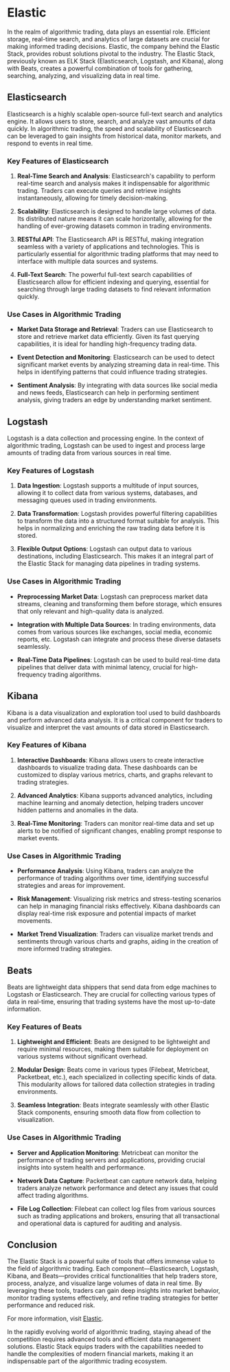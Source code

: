 # Elastic

In the realm of algorithmic trading, data plays an essential role. Efficient storage, real-time search, and analytics of large datasets are crucial for making informed trading decisions. Elastic, the company behind the Elastic Stack, provides robust solutions pivotal to the industry. The Elastic Stack, previously known as ELK Stack (Elasticsearch, Logstash, and Kibana), along with Beats, creates a powerful combination of tools for gathering, searching, analyzing, and visualizing data in real time.

## Elasticsearch

Elasticsearch is a highly scalable open-source full-text search and analytics engine. It allows users to store, search, and analyze vast amounts of data quickly. In algorithmic trading, the speed and scalability of Elasticsearch can be leveraged to gain insights from historical data, monitor markets, and respond to events in real time.

### Key Features of Elasticsearch

1. **Real-Time Search and Analysis**: Elasticsearch's capability to perform real-time search and analysis makes it indispensable for algorithmic trading. Traders can execute queries and retrieve insights instantaneously, allowing for timely decision-making.

2. **Scalability**: Elasticsearch is designed to handle large volumes of data. Its distributed nature means it can scale horizontally, allowing for the handling of ever-growing datasets common in trading environments.

3. **RESTful API**: The Elasticsearch API is RESTful, making integration seamless with a variety of applications and technologies. This is particularly essential for algorithmic trading platforms that may need to interface with multiple data sources and systems.

4. **Full-Text Search**: The powerful full-text search capabilities of Elasticsearch allow for efficient indexing and querying, essential for searching through large trading datasets to find relevant information quickly.

### Use Cases in Algorithmic Trading

- **Market Data Storage and Retrieval**: Traders can use Elasticsearch to store and retrieve market data efficiently. Given its fast querying capabilities, it is ideal for handling high-frequency trading data.

- **Event Detection and Monitoring**: Elasticsearch can be used to detect significant market events by analyzing streaming data in real-time. This helps in identifying patterns that could influence trading strategies.

- **Sentiment Analysis**: By integrating with data sources like social media and news feeds, Elasticsearch can help in performing sentiment analysis, giving traders an edge by understanding market sentiment.

## Logstash

Logstash is a data collection and processing engine. In the context of algorithmic trading, Logstash can be used to ingest and process large amounts of trading data from various sources in real time.

### Key Features of Logstash

1. **Data Ingestion**: Logstash supports a multitude of input sources, allowing it to collect data from various systems, databases, and messaging queues used in trading environments.

2. **Data Transformation**: Logstash provides powerful filtering capabilities to transform the data into a structured format suitable for analysis. This helps in normalizing and enriching the raw trading data before it is stored.

3. **Flexible Output Options**: Logstash can output data to various destinations, including Elasticsearch. This makes it an integral part of the Elastic Stack for managing data pipelines in trading systems.

### Use Cases in Algorithmic Trading

- **Preprocessing Market Data**: Logstash can preprocess market data streams, cleaning and transforming them before storage, which ensures that only relevant and high-quality data is analyzed.

- **Integration with Multiple Data Sources**: In trading environments, data comes from various sources like exchanges, social media, economic reports, etc. Logstash can integrate and process these diverse datasets seamlessly.

- **Real-Time Data Pipelines**: Logstash can be used to build real-time data pipelines that deliver data with minimal latency, crucial for high-frequency trading algorithms.

## Kibana

Kibana is a data visualization and exploration tool used to build dashboards and perform advanced data analysis. It is a critical component for traders to visualize and interpret the vast amounts of data stored in Elasticsearch.

### Key Features of Kibana

1. **Interactive Dashboards**: Kibana allows users to create interactive dashboards to visualize trading data. These dashboards can be customized to display various metrics, charts, and graphs relevant to trading strategies.

2. **Advanced Analytics**: Kibana supports advanced analytics, including machine learning and anomaly detection, helping traders uncover hidden patterns and anomalies in the data.

3. **Real-Time Monitoring**: Traders can monitor real-time data and set up alerts to be notified of significant changes, enabling prompt response to market events.

### Use Cases in Algorithmic Trading

- **Performance Analysis**: Using Kibana, traders can analyze the performance of trading algorithms over time, identifying successful strategies and areas for improvement.

- **Risk Management**: Visualizing risk metrics and stress-testing scenarios can help in managing financial risks effectively. Kibana dashboards can display real-time risk exposure and potential impacts of market movements.

- **Market Trend Visualization**: Traders can visualize market trends and sentiments through various charts and graphs, aiding in the creation of more informed trading strategies.

## Beats

Beats are lightweight data shippers that send data from edge machines to Logstash or Elasticsearch. They are crucial for collecting various types of data in real-time, ensuring that trading systems have the most up-to-date information.

### Key Features of Beats

1. **Lightweight and Efficient**: Beats are designed to be lightweight and require minimal resources, making them suitable for deployment on various systems without significant overhead.

2. **Modular Design**: Beats come in various types (Filebeat, Metricbeat, Packetbeat, etc.), each specialized in collecting specific kinds of data. This modularity allows for tailored data collection strategies in trading environments.

3. **Seamless Integration**: Beats integrate seamlessly with other Elastic Stack components, ensuring smooth data flow from collection to visualization.

### Use Cases in Algorithmic Trading

- **Server and Application Monitoring**: Metricbeat can monitor the performance of trading servers and applications, providing crucial insights into system health and performance.

- **Network Data Capture**: Packetbeat can capture network data, helping traders analyze network performance and detect any issues that could affect trading algorithms.

- **File Log Collection**: Filebeat can collect log files from various sources such as trading applications and brokers, ensuring that all transactional and operational data is captured for auditing and analysis.

## Conclusion

The Elastic Stack is a powerful suite of tools that offers immense value to the field of algorithmic trading. Each component—Elasticsearch, Logstash, Kibana, and Beats—provides critical functionalities that help traders store, process, analyze, and visualize large volumes of data in real time. By leveraging these tools, traders can gain deep insights into market behavior, monitor trading systems effectively, and refine trading strategies for better performance and reduced risk.

For more information, visit [Elastic](https://www.elastic.co/).

In the rapidly evolving world of algorithmic trading, staying ahead of the competition requires advanced tools and efficient data management solutions. Elastic Stack equips traders with the capabilities needed to handle the complexities of modern financial markets, making it an indispensable part of the algorithmic trading ecosystem.